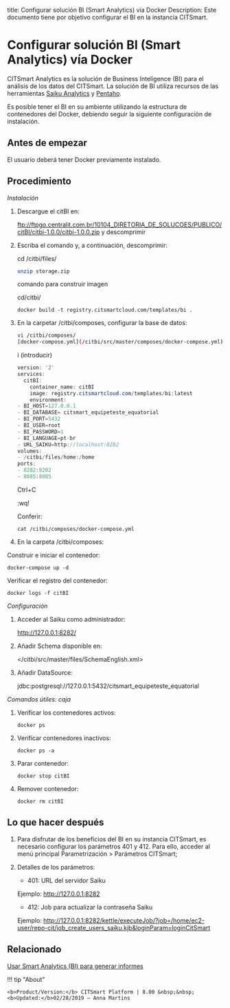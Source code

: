 title: Configurar solución BI (Smart Analytics) vía Docker
Description: Este documento tiene por objetivo configurar el BI en la instancia CITSmart.
# Configurar solución BI (Smart Analytics) vía Docker

CITSmart Analytics es la solución de Business Inteligence (BI) para el análisis de los
datos del CITSmart. La solución de BI utiliza recursos de las herramientas [Saiku
Analytics](https://www.meteorite.bi/products/saiku-reporting) y [Pentaho](https://www.hitachivantara.com/go/pentaho.html).

Es posible tener el BI en su ambiente utilizando la estructura de contenedores del
Docker, debiendo seguir la siguiente configuración de instalación.

Antes de empezar
----------------

El usuario deberá tener Docker previamente instalado. 


Procedimiento
------------

*Instalación*

1.  Descargue el citBI en:

    ftp://ftpgo.centralit.com.br/10104_DIRETORIA_DE_SOLUCOES/PUBLICO/citBI/citbi-1.0.0/citbi-1.0.0.zip y descomprimir

1.  Escriba el comando y, a continuación, descomprimir:

    
    cd /citbi/files/
    
    ```sh
    unzip storage.zip
    ```
    comando para construir imagen
    
    cd/citbi/
    
    ```
    docker build -t registry.citsmartcloud.com/templates/bi .
    ```
    
1.  En la carpetar /citbi/composes, configurar la base de datos:
    ```sh
    vi /citbi/composes/
    [docker-compose.yml](/citbi/src/master/composes/docker-compose.yml)
    ```
    
    i (introducir)

    ```java
    version: '2'
    services:
      citBI:
        container_name: citBI
        image: registry.citsmartcloud.com/templates/bi:latest
        environment:
    - BI_HOST=127.0.0.1
    - BI_DATABASE= citsmart_equipeteste_equatorial
    - BI_PORT=5432
    - BI_USER=root
    - BI_PASSWORD=1
    - BI_LANGUAGE=pt-br
    - URL_SAIKU=http://localhost:8282
    volumes:
    - /citbi/files/home:/home
    ports:
    - 8282:8282
    - 8085:8085
    ```

    Ctrl+C

    :wq!
    
    Conferir:

    ```
    cat /citbi/composes/docker-compose.yml
    ```

1.  En la carpeta /citbi/composes:

Construir e iniciar el contenedor:

```
docker-compose up -d
```

Verificar el registro del contenedor:

```
docker logs -f citBI
```

*Configuración*

1.  Acceder al Saiku como administrador:

    <http://127.0.0.1:8282/>

1.  Añadir Schema disponible en:

    </citbi/src/master/files/SchemaEnglish.xml>

1.  Añadir DataSource:

    jdbc:postgresql://127.0.0.1:5432/citsmart_equipeteste_equatorial

*Comandos útiles: caja*

1.  Verificar los contenedores activos:

    ```
    docker ps
    ```

1.  Verificar contenedores inactivos:
    
    ```
    docker ps -a
    ```

1.  Parar contenedor:
    
    ```
    docker stop citBI
    ```

1.  Remover contenedor:
    ```
    docker rm citBI
    ```

Lo que hacer después
------------------

1. Para disfrutar de los beneficios del BI en su instancia CITSmart, es necesario
configurar los parámetros 401 y 412. Para ello, acceder al menú principal
Parametrización \> Parámetros CITSmart;

2. Detalles de los parámetros:

    -   401: URL del servidor Saiku

    Ejemplo: http://127.0.0.1:8282

    -   412: Job para actualizar la contraseña Saiku

    Ejemplo:
    http://127.0.0.1:8282/kettle/executeJob/?job=/home/ec2-user/repo-cit/job_create_users_saiku.kjb&loginParam=loginCitSmart


Relacionado
-----------

[Usar Smart Analytics (BI) para generar informes](/es-es/citsmart-platform-8/additional-features/smart-analytics/use-bi-solution.html)



!!! tip "About"

    <b>Product/Version:</b> CITSmart Platform | 8.00 &nbsp;&nbsp;
    <b>Updated:</b>02/28/2019 – Anna Martins
